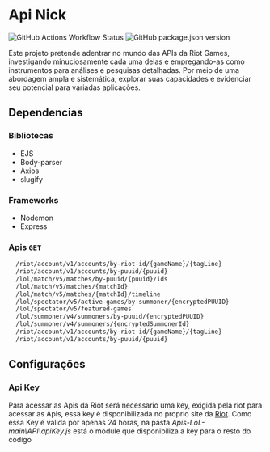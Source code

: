 # Api Nick

![GitHub Actions Workflow Status](https://img.shields.io/badge/Status-Progress-green)
![GitHub package.json version](https://img.shields.io/badge/Version-1.2-blue)

Este projeto pretende adentrar no mundo das APIs da Riot Games, investigando minuciosamente cada uma delas e empregando-as como instrumentos para análises e pesquisas detalhadas. Por meio de uma abordagem ampla e sistemática, explorar suas capacidades e evidenciar seu potencial para variadas aplicações.

## Dependencias

### Bibliotecas

<ul>
<li>EJS</li>
<li>Body-parser</li>
<li>Axios</li>
<li>slugify</li>
</ul>

### Frameworks

<ul>
<li>Nodemon</li>
<li>Express</li>
</ul>

### Apis ```GET``` 
```bash
  /riot/account/v1/accounts/by-riot-id/{gameName}/{tagLine}
  /riot/account/v1/accounts/by-puuid/{puuid}
  /lol/match/v5/matches/by-puuid/{puuid}/ids
  /lol/match/v5/matches/{matchId}
  /lol/match/v5/matches/{matchId}/timeline 
  /lol/spectator/v5/active-games/by-summoner/{encryptedPUUID} 
  /lol/spectator/v5/featured-games
  /lol/summoner/v4/summoners/by-puuid/{encryptedPUUID}
  /lol/summoner/v4/summoners/{encryptedSummonerId} 
  /riot/account/v1/accounts/by-riot-id/{gameName}/{tagLine} 
  /riot/account/v1/accounts/by-puuid/{puuid}
```

## Configurações

### Api Key

Para acessar as Apis da Riot será necessario uma key, exigida pela riot para acessar as Apis, essa key é disponibilizada no proprio site da <a href="https://developer.riotgames.com/apis">Riot</a>. Como essa Key é valida por apenas 24 horas, na pasta *Apis-LoL-main\API\apiKey.js* está o module que disponibiliza a key para o resto do código

